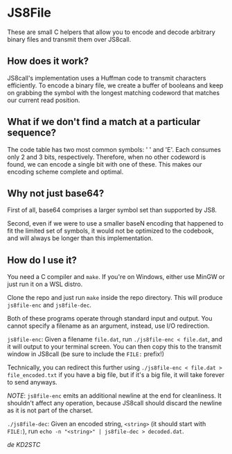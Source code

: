 # JS8File

These are small C helpers that allow you to encode and decode arbitrary binary files and transmit them over JS8call.

## How does it work?

JS8call's implementation uses a Huffman code to transmit characters efficiently. To encode a binary file, we create a buffer of booleans and keep on grabbing the symbol with the longest matching codeword that matches our current read position.

## What if we don't find a match at a particular sequence?

The code table has two most common symbols: ' ' and 'E'. Each consumes only 2 and 3 bits, respectively. Therefore, when no other codeword is found, we can encode a single bit with one of these. This makes our encoding scheme complete and optimal.

## Why not just base64?

First of all, base64 comprises a larger symbol set than supported by JS8.

Second, even if we were to use a smaller baseN encoding that happened to fit the limited set of symbols, it would not be optimized to the codebook, and will always be longer than this implementation.

## How do I use it?

You need a C compiler and `make`. If you're on Windows, either use MinGW or just run it on a WSL distro.

Clone the repo and just run `make` inside the repo directory. This will produce `js8file-enc` and `js8file-dec`.

Both of these programs operate through standard input and output. You cannot specify a filename as an argument, instead, use I/O redirection.

`js8file-enc`: Given a filename `file.dat`, run `./js8file-enc < file.dat`, and it will output to your terminal screen. You can then copy this to the transmit window in JS8call (be sure to include the `FILE:` prefix!)

Technically, you can redirect this further using `./js8file-enc < file.dat > file_encoded.txt` if you have a big file, but if it's a big file, it will take forever to send anyways.

_NOTE_: `js8file-enc` emits an additional newline at the end for cleanliness. It shouldn't affect any operation, because JS8call should discard the newline as it is not part of the charset.

`./js8file-dec`: Given an encoded string, `<string>` (it should start with `FILE:`), run `echo -n "<string>" | js8file-dec > decoded.dat`.

_de KD2STC_